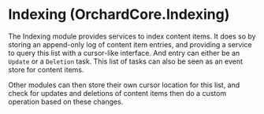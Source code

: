 # Indexing (OrchardCore.Indexing)

The Indexing module provides services to index content items. It does so by storing an append-only log of 
content item entries, and providing a service to query this list with a cursor-like interface. And entry can 
either be an `Update` or a `Deletion` task. This list of tasks can also be seen as an event store for content items.

Other modules can then store their own cursor location for this list, and check for updates and deletions
of content items then do a custom operation based on these changes.